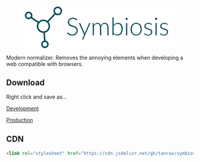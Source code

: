 <p align="center">
<img src="logo.png" width="80%">
</p>

Modern normalizer. Removes the annoying elements when developing a web compatible with browsers.

## Download

Right click and save as...

[Development](https://raw.githubusercontent.com/tanrax/symbiosis-css/v1.4/symbiosis.css)

[Production](https://cdn.jsdelivr.net/gh/tanrax/symbiosis-css@v1.4/symbiosis.min.css)

## CDN

``` html
<link rel="stylesheet" href="https://cdn.jsdelivr.net/gh/tanrax/symbiosis-css@v1.4/symbiosis.min.css">
```
